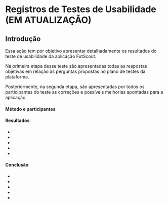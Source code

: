 # Registros de Testes de Usabilidade (EM ATUALIZAÇÃO)

## Introdução

Essa ação tem por objetivo apresentar detalhadamente os resultados do teste de usabilidade da aplicação FutScout.

Na primeira etapa desse teste são apresentadas todas as respostas objetivas em relação às perguntas propostas no plano de testes da plataforma.

Posteriormente, na segunda etapa, são apresentadas por todos os participantes do teste as correções e possíveis melhorias apontadas para a aplicação.


#### Método e participantes

#### Resultados

-
-
-
-
-

#### Conclusão

-
-
-
-
-


